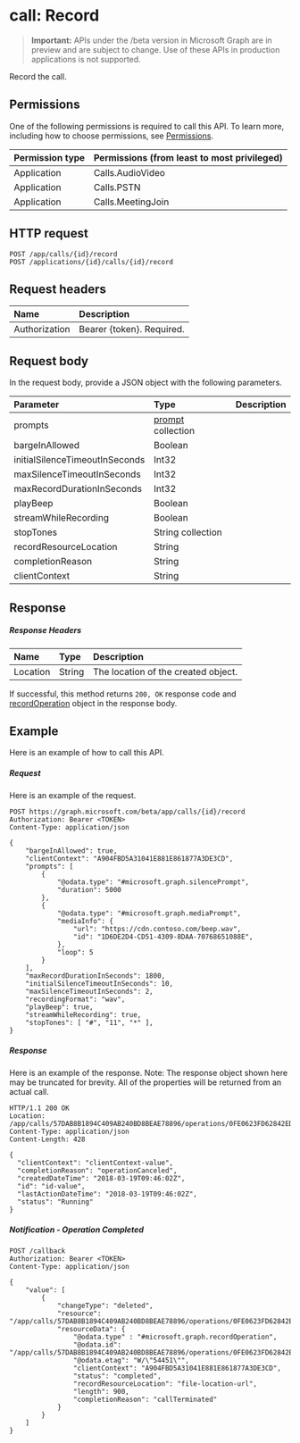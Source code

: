 # call: Record

> **Important:** APIs under the /beta version in Microsoft Graph are in preview and are subject to change. Use of these APIs in production applications is not supported.

Record the call.

## Permissions

One of the following permissions is required to call this API. To learn more, including how to choose permissions, see [Permissions](../../../concepts/permissions_reference.md).

| Permission type | Permissions (from least to most privileged) |
| :-------------- | :------------------------------------------ |
| Application     | Calls.AudioVideo                            |
| Application     | Calls.PSTN                                  |
| Application     | Calls.MeetingJoin                           |

## HTTP request

<!-- { "blockType": "ignored" } -->
``` http
POST /app/calls/{id}/record
POST /applications/{id}/calls/{id}/record
```

## Request headers
| Name          | Description               |
|:--------------|:--------------------------|
| Authorization | Bearer {token}. Required. |

## Request body
In the request body, provide a JSON object with the following parameters.

| Parameter      | Type    |Description|
|:---------------|:--------|:----------|
|prompts|[prompt](../resources/prompt.md) collection||
|bargeInAllowed|Boolean||
|initialSilenceTimeoutInSeconds|Int32||
|maxSilenceTimeoutInSeconds|Int32||
|maxRecordDurationInSeconds|Int32||
|playBeep|Boolean||
|streamWhileRecording|Boolean||
|stopTones|String collection||
|recordResourceLocation|String||
|completionReason|String||
|clientContext|String||

## Response

##### Response Headers

| Name               | Type   | Description                         |
| :----------------- | :----- | :---------------------------------- |
| Location           | String | The location of the created object. |

If successful, this method returns `200, OK` response code and [recordOperation](../resources/recordOperation.md) object in the response body.

## Example
Here is an example of how to call this API.

##### Request
Here is an example of the request.

<!-- {
  "blockType": "request",
  "name": "call_record"
}-->

``` http
POST https://graph.microsoft.com/beta/app/calls/{id}/record
Authorization: Bearer <TOKEN>
Content-Type: application/json

{
    "bargeInAllowed": true,
    "clientContext": "A904FBD5A31041E881E861877A3DE3CD",
    "prompts": [
        {
            "@odata.type": "#microsoft.graph.silencePrompt",
            "duration": 5000
        },
        {
            "@odata.type": "#microsoft.graph.mediaPrompt",
            "mediaInfo": {
                "url": "https://cdn.contoso.com/beep.wav",
                "id": "1D6DE2D4-CD51-4309-8DAA-70768651088E",
            },
            "loop": 5
        }
    ],
    "maxRecordDurationInSeconds": 1800,
    "initialSilenceTimeoutInSeconds": 10,
    "maxSilenceTimeoutInSeconds": 2,
    "recordingFormat": "wav",
    "playBeep": true,
    "streamWhileRecording": true,
    "stopTones": [ "#", "11", "*" ],
}
```

##### Response
Here is an example of the response. Note: The response object shown here may be truncated for brevity. All of the properties will be returned from an actual call.

<!-- {
  "blockType": "response",
  "truncated": true,
  "@odata.type": "microsoft.graph.recordOperation"
} -->

``` http
HTTP/1.1 200 OK
Location: /app/calls/57DAB8B1894C409AB240BD8BEAE78896/operations/0FE0623FD62842EDB4BD8AC290072CC5
Content-Type: application/json
Content-Length: 428

{
  "clientContext": "clientContext-value",
  "completionReason": "operationCanceled",
  "createdDateTime": "2018-03-19T09:46:02Z",
  "id": "id-value",
  "lastActionDateTime": "2018-03-19T09:46:02Z",
  "status": "Running"
}
```

##### Notification - Operation Completed

``` http
POST /callback
Authorization: Bearer <TOKEN>
Content-Type: application/json

{
    "value": [
        {
            "changeType": "deleted",
            "resource": "/app/calls/57DAB8B1894C409AB240BD8BEAE78896/operations/0FE0623FD62842EDB4BD8AC290072CC5",
            "resourceData": {
                "@odata.type" : "#microsoft.graph.recordOperation",
                "@odata.id": "/app/calls/57DAB8B1894C409AB240BD8BEAE78896/operations/0FE0623FD62842EDB4BD8AC290072CC5",
                "@odata.etag": "W/\"54451\"",
                "clientContext": "A904FBD5A31041E881E861877A3DE3CD",
                "status": "completed",
                "recordResourceLocation": "file-location-url",
                "length": 900,
                "completionReason": "callTerminated"
            }
        }
    ]
}
```

<!-- uuid: 8fcb5dbc-d5aa-4681-8e31-b001d5168d79
2015-10-25 14:57:30 UTC -->
<!-- {
  "type": "#page.annotation",
  "description": "call: record",
  "keywords": "",
  "section": "documentation",
  "tocPath": ""
}-->
